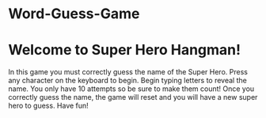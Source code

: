 # Word-Guess-Game

Welcome to Super Hero Hangman!
========================================================

In this game you must correctly guess the name of the Super Hero. Press any character on the keyboard to begin. Begin typing letters to reveal the name. You only have 10 attempts so be sure to make them count! Once you correctly guess the name, the game will reset and you will have a new super hero to guess. Have fun!